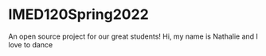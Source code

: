 # IMED120Spring2022
An open source project for our great students!
Hi, my name is Nathalie and I love to dance
